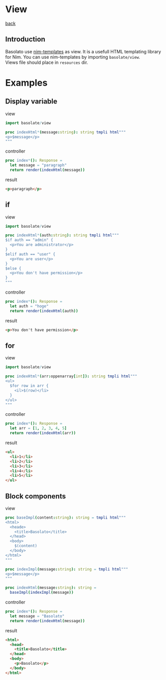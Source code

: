 View
===
[back](../README.md)

## Introduction
Basolato use [nim-templates](https://github.com/onionhammer/nim-templates) as view. It is a usefull HTML templating library for Nim. You can use nim-templates by importing `basolate/view`.  
Views file should place in `resources` dir.

# Examples
## Display variable

view
```nim
import basolate/view

proc indexHtml*(message:string): string tmpli html"""
<p>$message</p>
"""
```

controller
```nim
proc index*(): Response =
  let message = "paragraph"
  return render(indexHtml(message))
```

result
```html
<p>paragraph</p>
```

## if
view
```nim
import basolate/view

proc indexHtml*(auth:string): string tmpli html"""
$if auth == "admin" {
  <p>You are administrator</p>
}
$elif auth == "user" {
  <p>You are user</p>
}
$else {
  <p>You don't have permission</p>
}
"""
```

controller
```nim
proc index*(): Response =
  let auth = "hoge"
  return render(indexHtml(auth))
```

result
```html
<p>You don't have permission</p>
```


## for
view
```nim
import basolate/view

proc indexHtml*(arr:oppenarray[int]): string tmpli html"""
<ul>
  $for row in arr {
    <il>$(row)</li>
  }
</ul>
"""
```

controller
```nim
proc index*(): Response =
  let arr = [1, 2, 3, 4, 5]
  return render(indexHtml(arr))
```

result
```html
<ul>
  <li>1</li>
  <li>2</li>
  <li>3</li>
  <li>4</li>
  <li>5</li>
</ul>
```

## Block components
view
```nim
proc baseImpl(content:string): string = tmpli html"""
<html>
  <heade>
    <title>Basolato</title>
  </head>
  <body>
    $(content)
  </body>
</html>
"""

proc indexImpl(message:string): string = tmpli html"""
<p>$message</p>
"""

proc indexHtml(message:string): string =
  baseImpl(indexImpl(message))
```

controller
```nim
proc index*(): Response =
  let message = "Basolato"
  return render(indexHtml(message))
```

result
```html
<html>
  <head>
    <title>Basolato</title>
  </head>
  <body>
    <p>Basolato</p>
  </body>
</html>
```
